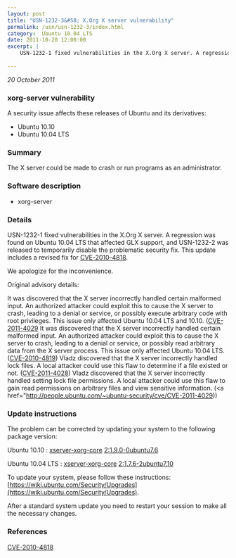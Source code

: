 ```yaml
---
layout: post
title: "USN-1232-3&#58; X.Org X server vulnerability"
permalink: /usn/usn-1232-3/index.html
category:  Ubuntu 10.04 LTS
date: 2011-10-20 12:00:00
excerpt: |
    USN-1232-1 fixed vulnerabilities in the X.Org X server. A regression was found on Ubuntu 10.04 LTS that affected GLX support, and USN-1232-2 was released to temporarily disable the problematic security fix. This update includes a revised fix for [CVE-2010-4818](http://people.ubuntu.com/~ubuntu-security/cve/CVE-2010-4818).
    
--- 
```

 
 

*20 October 2011*

### xorg-server vulnerability

A security issue affects these releases of Ubuntu and its derivatives:

* Ubuntu 10.10
* Ubuntu 10.04 LTS

### Summary

The X server could be made to crash or run programs as an administrator. 

### Software description

* xorg-server 

### Details

USN-1232-1 fixed vulnerabilities in the X.Org X server. A regression was found on Ubuntu 10.04 LTS that affected GLX support, and USN-1232-2 was released to temporarily disable the problematic security fix. This update includes a revised fix for [CVE-2010-4818](http://people.ubuntu.com/~ubuntu-security/cve/CVE-2010-4818).

We apologize for the inconvenience.

Original advisory details:

 It was discovered that the X server incorrectly handled certain malformed input. An authorized attacker could exploit this to cause the X server to crash, leading to a denial or service, or possibly execute arbitrary code with root privileges. This issue only affected Ubuntu 10.04 LTS and 10.10. ([CVE-2011-4029](http://people.ubuntu.com/~ubuntu-security/cve/CVE-2010-4818">CVE-2010-4818</a>) It was discovered that the X server incorrectly handled certain malformed input. An authorized attacker could exploit this to cause the X server to crash, leading to a denial or service, or possibly read arbitrary data from the X server process. This issue only affected Ubuntu 10.04 LTS. (<a href="http://people.ubuntu.com/~ubuntu-security/cve/CVE-2010-4819">CVE-2010-4819</a>) Vladz discovered that the X server incorrectly handled lock files. A local attacker could use this flaw to determine if a file existed or not. (<a href="http://people.ubuntu.com/~ubuntu-security/cve/CVE-2011-4028">CVE-2011-4028</a>) Vladz discovered that the X server incorrectly handled setting lock file permissions. A local attacker could use this flaw to gain read permissions on arbitrary files and view sensitive information. (<a href="http://people.ubuntu.com/~ubuntu-security/cve/CVE-2011-4029)) 

### Update instructions

The problem can be corrected by updating your system to the following package version:

Ubuntu 10.10
 : [xserver-xorg-core](https://launchpad.net/ubuntu/+source/xorg-server) <span> [2:1.9.0-0ubuntu7.6](https://launchpad.net/ubuntu/+source/xorg-server/2:1.9.0-0ubuntu7.6) </span> 

Ubuntu 10.04 LTS
 : [xserver-xorg-core](https://launchpad.net/ubuntu/+source/xorg-server) <span> [2:1.7.6-2ubuntu7.10](https://launchpad.net/ubuntu/+source/xorg-server/2:1.7.6-2ubuntu7.10) </span> 

To update your system, please follow these instructions: [https://wiki.ubuntu.com/Security/Upgrades](https://wiki.ubuntu.com/Security/Upgrades).

After a standard system update you need to restart your session to make all the necessary changes. 

### References

 
 [CVE-2010-4818](http://people.ubuntu.com/~ubuntu-security/cve/CVE-2010-4818)
 

